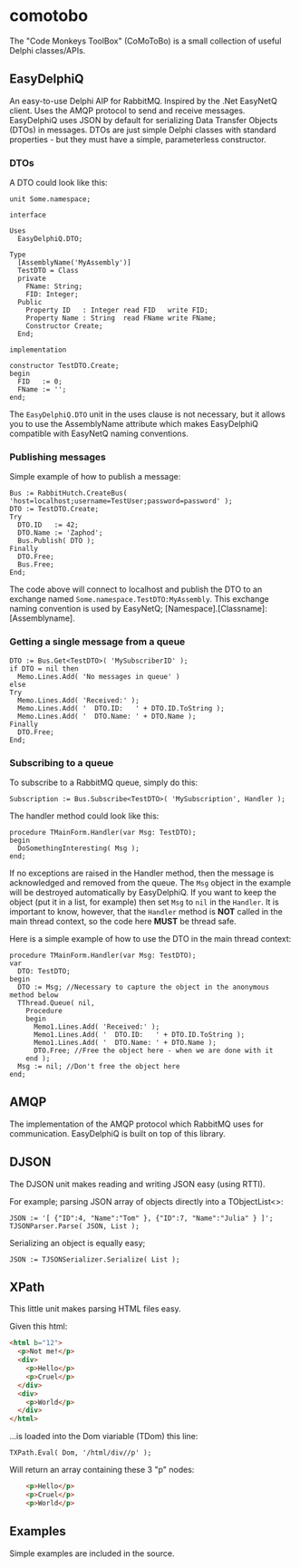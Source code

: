 # comotobo
The "Code Monkeys ToolBox" (CoMoToBo) is a small collection of useful Delphi classes/APIs.

## EasyDelphiQ
An easy-to-use Delphi AIP for RabbitMQ. Inspired by the .Net EasyNetQ client.
Uses the AMQP protocol to send and receive messages.
EasyDelphiQ uses JSON by default for serializing Data Transfer Objects (DTOs) in messages.
DTOs are just simple Delphi classes with standard properties - but they must have a simple, parameterless constructor.

### DTOs

A DTO could look like this:
```Delphi
unit Some.namespace;

interface

Uses
  EasyDelphiQ.DTO;
  
Type
  [AssemblyName('MyAssembly')]
  TestDTO = Class
  private
    FName: String;
    FID: Integer;
  Public
    Property ID   : Integer read FID   write FID;
    Property Name : String  read FName write FName;
    Constructor Create;
  End;
  
implementation

constructor TestDTO.Create;
begin
  FID   := 0;
  FName := '';
end;  
```

The `EasyDelphiQ.DTO` unit in the uses clause is not necessary, but it allows you to use the AssemblyName attribute which makes EasyDelphiQ compatible with EasyNetQ naming conventions.

### Publishing messages

Simple example of how to publish a message:
```Delphi
Bus := RabbitHutch.CreateBus( 'host=localhost;username=TestUser;password=password' );
DTO := TestDTO.Create;
Try
  DTO.ID   := 42;
  DTO.Name := 'Zaphod';
  Bus.Publish( DTO );
Finally
  DTO.Free;
  Bus.Free;
End;	
```

The code above will connect to localhost and publish the DTO to an exchange named `Some.namespace.TestDTO:MyAssembly`.
This exchange naming convention is used by EasyNetQ; [Namespace].[Classname]:[Assemblyname].

### Getting a single message from a queue

```Delphi
DTO := Bus.Get<TestDTO>( 'MySubscriberID' );
if DTO = nil then
  Memo.Lines.Add( 'No messages in queue' )
else
Try
  Memo.Lines.Add( 'Received:' );
  Memo.Lines.Add( '  DTO.ID:   ' + DTO.ID.ToString );
  Memo.Lines.Add( '  DTO.Name: ' + DTO.Name );
Finally
  DTO.Free;
End;
```


### Subscribing to a queue

To subscribe to a RabbitMQ queue, simply do this:
```Delphi
Subscription := Bus.Subscribe<TestDTO>( 'MySubscription', Handler );
```

The handler method could look like this:
```Delphi
procedure TMainForm.Handler(var Msg: TestDTO);
begin
  DoSomethingInteresting( Msg );
end;
```

If no exceptions are raised in the Handler method, then the message is acknowledged and removed from the queue.
The `Msg` object in the example will be destroyed automatically by EasyDelphiQ. 
If you want to keep the object (put it in a list, for example) then set `Msg` to `nil` in the `Handler`.
It is important to know, however, that the `Handler` method is **NOT** called in the main thread context, so the code here **MUST** be thread safe.

Here is a simple example of how to use the DTO in the main thread context:

```Delphi
procedure TMainForm.Handler(var Msg: TestDTO);
var
  DTO: TestDTO;
begin
  DTO := Msg; //Necessary to capture the object in the anonymous method below
  TThread.Queue( nil,
    Procedure
    begin
      Memo1.Lines.Add( 'Received:' );
      Memo1.Lines.Add( '  DTO.ID:   ' + DTO.ID.ToString );
      Memo1.Lines.Add( '  DTO.Name: ' + DTO.Name );
      DTO.Free; //Free the object here - when we are done with it
    end );
  Msg := nil; //Don't free the object here
end;
```


## AMQP
The implementation of the AMQP protocol which RabbitMQ uses for communication.
EasyDelphiQ is built on top of this library.

## DJSON
The DJSON unit makes reading and writing JSON easy (using RTTI).

For example; parsing JSON array of objects directly into a TObjectList<>:
```Delphi
JSON := '[ {"ID":4, "Name":"Tom" }, {"ID":7, "Name":"Julia" } ]';
TJSONParser.Parse( JSON, List );
```

Serializing an object is equally easy;
```Delphi
JSON := TJSONSerializer.Serialize( List );
```

## XPath
This little unit makes parsing HTML files easy.

Given this html:
```Html
<html b="12">
  <p>Not me!</p>
  <div>
    <p>Hello</p>
    <p>Cruel</p>
  </div>
  <div>
    <p>World</p>
  </div>
</html>
```

...is loaded into the Dom viariable (TDom) this line:
```Delphi
TXPath.Eval( Dom, '/html/div//p' );
```

Will return an array containing these 3 "p" nodes:
```Html
    <p>Hello</p>
    <p>Cruel</p>
    <p>World</p>
```

## Examples
Simple examples are included in the source.
